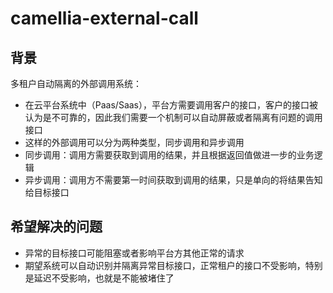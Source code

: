 
# camellia-external-call

## 背景
多租户自动隔离的外部调用系统：  
* 在云平台系统中（Paas/Saas），平台方需要调用客户的接口，客户的接口被认为是不可靠的，因此我们需要一个机制可以自动屏蔽或者隔离有问题的调用接口
* 这样的外部调用可以分为两种类型，同步调用和异步调用
* 同步调用：调用方需要获取到调用的结果，并且根据返回值做进一步的业务逻辑
* 异步调用：调用方不需要第一时间获取到调用的结果，只是单向的将结果告知给目标接口

## 希望解决的问题
* 异常的目标接口可能阻塞或者影响平台方其他正常的请求
* 期望系统可以自动识别并隔离异常目标接口，正常租户的接口不受影响，特别是延迟不受影响，也就是不能被堵住了